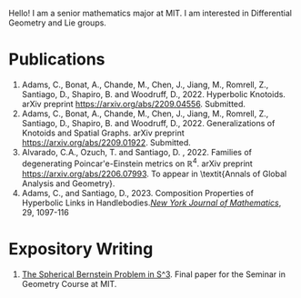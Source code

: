 
Hello! I am a senior mathematics major at MIT. I am interested in Differential Geometry and Lie groups.
# Publications
1. Adams, C., Bonat, A., Chande, M., Chen, J., Jiang, M., Romrell, Z., Santiago, D., Shapiro, B. and Woodruff, D., 2022. Hyperbolic Knotoids. arXiv preprint <https://arxiv.org/abs/2209.04556>. Submitted.
2. Adams, C., Bonat, A., Chande, M., Chen, J., Jiang, M., Romrell, Z., Santiago, D., Shapiro, B. and Woodruff, D., 2022. Generalizations of Knotoids and Spatial Graphs. arXiv preprint <https://arxiv.org/abs/2209.01922>. Submitted.
3. Alvarado, C.A., Ozuch, T. and Santiago, D. , 2022. Families of degenerating Poincar\'e-Einstein metrics on $\mathbb{R}^4$. arXiv preprint <https://arxiv.org/abs/2206.07993>. To appear in \textit{Annals of Global Analysis and Geometry}.
4. Adams, C., and Santiago, D., 2023. Composition Properties of Hyperbolic Links in Handlebodies.[*New York Journal of Mathematics*](https://nyjm.albany.edu/j/2023/29-44.html), 29, 1097-116
# Expository Writing
1. [The Spherical Bernstein Problem in S^3](https://dasantiag.github.io/public/Daniel_Santiago_Final_Project_18_994_2.pdf). Final paper for the Seminar in Geometry Course at MIT.
